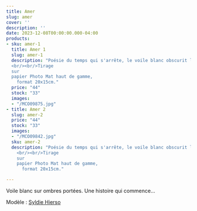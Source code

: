 ```yaml
---
title: Amer
slug: amer
cover: ''
description: ''
date: 2023-12-08T00:00:00.000-04:00
products:
- sku: amer-1
  title: Amer 1
  slug: amer-1
  description: "Poésie du temps qui s'arrête, le voile blanc obscurit la vision tout en illuminant l'espace.
  <br/><br/>Tirage 
  sur 
  papier Photo Mat haut de gamme,
    format 20x15cm."
  price: "44"
  stock: "33"
  images:
  - "/MCO09875.jpg"
- title: Amer 2
  slug: amer-2
  price: "44"
  stock: "33"
  images:
  - "/MCO09842.jpg"
  sku: amer-2
  description: "Poésie du temps qui s'arrête, le voile blanc obscurit la vision tout en illuminant l'espace.
    <br/><br/>Tirage 
    sur 
    papier Photo Mat haut de gamme,
      format 20x15cm."

---
```

Voile blanc sur ombres portées. Une histoire qui commence…

Modèle : [Syldie Hierso](https://www.instagram.com/dee.hierso/)
